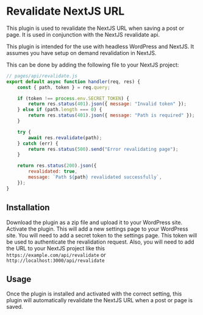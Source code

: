 # Revalidate NextJS URL

This plugin is used to revalidate the NextJS URL when saving a post or page. It is used in conjunction with the NextJS revalidate api.

This plugin is intended for the use with headless WordPress and NextJS. It assumes you have setup on demand revalidation in NextJS.

This can be done by adding the following file to your NextJS project:

```js
// pages/api/revalidate.js
export default async function handler(req, res) {
    const { path, token } = req.query;

    if (token !== process.env.SECRET_TOKEN) {
        return res.status(401).json({ message: "Invalid token" });
    } else if (path.length === 0) {
        return res.status(401).json({ message: "Path is required" });
    }

    try {
        await res.revalidate(path);
    } catch (err) {
        return res.status(500).send("Error revalidating page");
    }

    return res.status(200).json({
        revalidated: true,
        message: `Path ${path} revalidated successfully`,
    });
}
```

## Installation
Download the plugin as a zip file and upload it to your WordPress site. Activate the plugin.
This will add a new settings page to your WordPress site. You will need to add a secret token to the settings page. This token will be used to authenticate the revalidation request. Also, you will need to add the URL to your NextJS project like this `https://example.com/api/revalidate` or `http://localhost:3000/api/revalidate`

## Usage
Once the plugin is installed and activated with the correct setting, this plugin will automatically revalidate the NextJS URL when a post or page is saved.
